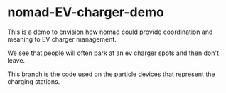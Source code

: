 # nomad-EV-charger-demo
This is a demo to envision how nomad could provide coordination and meaning to EV charger management.

We see that people will often park at an ev charger spots and then don't leave.  

This branch is the code used on the particle devices that represent the charging stations.
